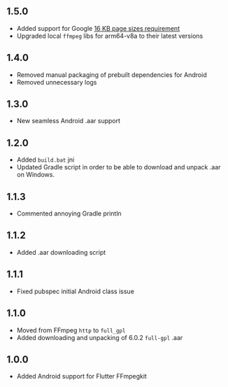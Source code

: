 ## 1.5.0

- Added support for Google [16 KB page sizes requirement](https://developer.android.com/guide/practices/page-sizes)
- Upgraded local `ffmpeg` libs for arm64-v8a to their latest versions

## 1.4.0

* Removed manual packaging of prebuilt dependencies for Android
* Removed unnecessary logs

## 1.3.0

* New seamless Android .aar support

## 1.2.0

* Added `build.bat` jni
* Updated Gradle script in order to be able to download and unpack .aar on Windows.

## 1.1.3

* Commented annoying Gradle println

## 1.1.2

* Added .aar downloading script

## 1.1.1

* Fixed pubspec initial Android class issue

## 1.1.0

* Moved from FFmpeg `http` to `full_gpl`
* Added downloading and unpacking of 6.0.2 `full-gpl` .aar

## 1.0.0

* Added Android support for Flutter FFmpegkit